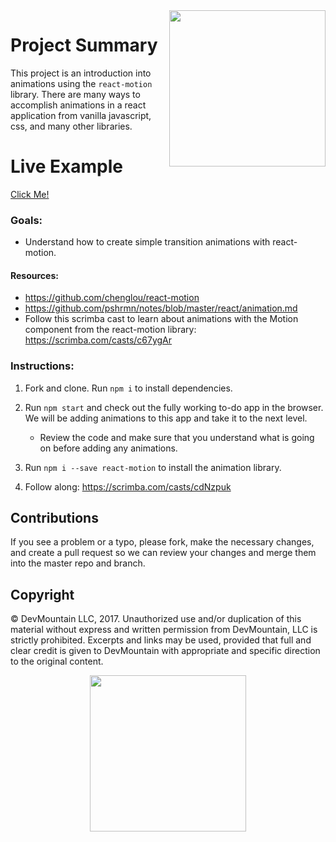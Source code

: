 <img src="https://s3.amazonaws.com/devmountain/readme-logo.png" width="250" align="right">

# Project Summary

This project is an introduction into animations using the `react-motion` library. There are many ways to accomplish animations in a react application from vanilla javascript, css, and many other libraries.

# Live Example

<a href="https://devmountain.github.io/react-animations-mini/">Click Me!</a>

### Goals:
* Understand how to create simple transition animations with react-motion.

#### Resources:
- https://github.com/chenglou/react-motion
- https://github.com/pshrmn/notes/blob/master/react/animation.md
- Follow this scrimba cast to learn about animations with the Motion component from the react-motion library: https://scrimba.com/casts/c67ygAr

### Instructions:
1. Fork and clone. Run `npm i` to install dependencies. 

2. Run `npm start` and check out the fully working to-do app in the browser. We will be adding animations to this app and take it to the next level.
    * Review the code and make sure that you understand what is going on before adding any animations.

3. Run `npm i --save react-motion` to install the animation library.

4. Follow along: https://scrimba.com/casts/cdNzpuk

## Contributions

If you see a problem or a typo, please fork, make the necessary changes, and create a pull request so we can review your changes and merge them into the master repo and branch.

## Copyright

© DevMountain LLC, 2017. Unauthorized use and/or duplication of this material without express and written permission from DevMountain, LLC is strictly prohibited. Excerpts and links may be used, provided that full and clear credit is given to DevMountain with appropriate and specific direction to the original content.

<p align="center">
<img src="https://s3.amazonaws.com/devmountain/readme-logo.png" width="250">
</p>
